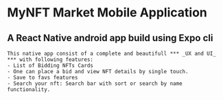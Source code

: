 # MyNFT Market Mobile Application
## A React Native android app build using **Expo cli**

````
This native app consist of a complete and beautifull *** _UX and UI_ *** with following features:
- List of Bidding NFTs Cards
- One can place a bid and view NFT details by single touch.
- Save to favs features
- Search your nft: Search bar with sort or search by name functionality.

````
